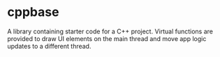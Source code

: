 # cppbase

A library containing starter code for a C++ project. Virtual functions are provided to
draw UI elements on the main thread and move app logic updates to a different thread.